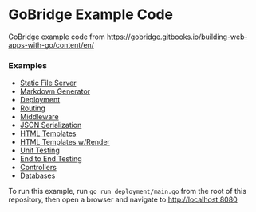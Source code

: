 # GoBridge Example Code

GoBridge example code from https://gobridge.gitbooks.io/building-web-apps-with-go/content/en/

### Examples

- [Static File Server](../../tree/static-files)
- [Markdown Generator](../../tree/markdown-generator)
- [Deployment](../../tree/deployment)
- [Routing](../../tree/routing)
- [Middleware](../../tree/middleware)
- [JSON Serialization](../../tree/json)
- [HTML Templates](../../tree/templates)
- [HTML Templates w/Render](../../tree/render)
- [Unit Testing](../../tree/unit-tests)
- [End to End Testing](../../tree/integration-tests)
- [Controllers](../../tree/controllers)
- [Databases](../../tree/databases)

To run this example, run `go run deployment/main.go` from the root of this repository, then open a browser and navigate to [http://localhost:8080](http://localhost:8000)
